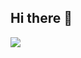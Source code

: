 ## Hi there 👋

![](https://github-readme-stats.vercel.app/api/top-langs/?username=maksimowiczm&layout=compact&theme=dracula)
